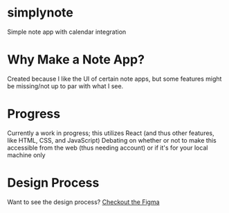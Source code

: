 # simplynote
Simple note app with calendar integration

# Why Make a Note App?
Created because I like the UI of certain note apps, but some features might be missing/not up to par with what I see.

# Progress
Currently a work in progress; this utilizes React (and thus other features, like HTML, CSS, and JavaScript)
Debating on whether or not to make this accessible from the web (thus needing account) or if it's for your local machine only

# Design Process
Want to see the design process?
[Checkout the Figma](https://www.figma.com/design/oTIcLXKX3mC6blsbirCHeH/SimplyNote?node-id=0-1&t=IueVbpejmnv4YonK-1)
